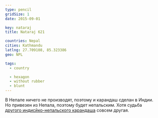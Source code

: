 ```yaml
---
type: pencil
gridSize: 1
date: 2015-09-01

key: nataraj
title: Nataraj 621

countries: Nepal
cities: Kathmandu
latlng: 27.709108, 85.323386
geo: NPL

tags:
  - country

  - hexagon
  - without rubber
  - blunt
---
```


В Непале ничего не производят, поэтому и карандаш сделан в Индии. Но привезен из Непала, поэтому будет непальским. Хотя судьба [другого индисйко-непальского карандаша](?display=natarajblack) совсем другая.

